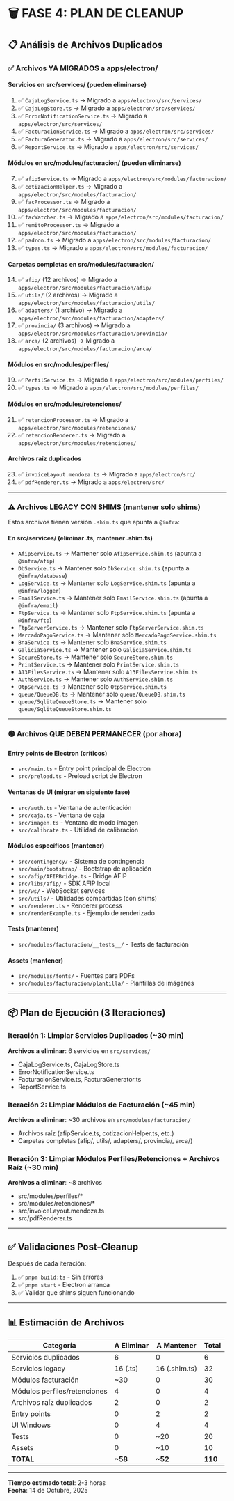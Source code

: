 # 🗑️ FASE 4: PLAN DE CLEANUP

## 📋 Análisis de Archivos Duplicados

### ✅ Archivos YA MIGRADOS a apps/electron/

#### Servicios en src/services/ (pueden eliminarse)
1. ✅ `CajaLogService.ts` → Migrado a `apps/electron/src/services/`
2. ✅ `CajaLogStore.ts` → Migrado a `apps/electron/src/services/`
3. ✅ `ErrorNotificationService.ts` → Migrado a `apps/electron/src/services/`
4. ✅ `FacturacionService.ts` → Migrado a `apps/electron/src/services/`
5. ✅ `FacturaGenerator.ts` → Migrado a `apps/electron/src/services/`
6. ✅ `ReportService.ts` → Migrado a `apps/electron/src/services/`

#### Módulos en src/modules/facturacion/ (pueden eliminarse)
7. ✅ `afipService.ts` → Migrado a `apps/electron/src/modules/facturacion/`
8. ✅ `cotizacionHelper.ts` → Migrado a `apps/electron/src/modules/facturacion/`
9. ✅ `facProcessor.ts` → Migrado a `apps/electron/src/modules/facturacion/`
10. ✅ `facWatcher.ts` → Migrado a `apps/electron/src/modules/facturacion/`
11. ✅ `remitoProcessor.ts` → Migrado a `apps/electron/src/modules/facturacion/`
12. ✅ `padron.ts` → Migrado a `apps/electron/src/modules/facturacion/`
13. ✅ `types.ts` → Migrado a `apps/electron/src/modules/facturacion/`

#### Carpetas completas en src/modules/facturacion/
14. ✅ `afip/` (12 archivos) → Migrado a `apps/electron/src/modules/facturacion/afip/`
15. ✅ `utils/` (2 archivos) → Migrado a `apps/electron/src/modules/facturacion/utils/`
16. ✅ `adapters/` (1 archivo) → Migrado a `apps/electron/src/modules/facturacion/adapters/`
17. ✅ `provincia/` (3 archivos) → Migrado a `apps/electron/src/modules/facturacion/provincia/`
18. ✅ `arca/` (2 archivos) → Migrado a `apps/electron/src/modules/facturacion/arca/`

#### Módulos en src/modules/perfiles/
19. ✅ `PerfilService.ts` → Migrado a `apps/electron/src/modules/perfiles/`
20. ✅ `types.ts` → Migrado a `apps/electron/src/modules/perfiles/`

#### Módulos en src/modules/retenciones/
21. ✅ `retencionProcessor.ts` → Migrado a `apps/electron/src/modules/retenciones/`
22. ✅ `retencionRenderer.ts` → Migrado a `apps/electron/src/modules/retenciones/`

#### Archivos raíz duplicados
23. ✅ `invoiceLayout.mendoza.ts` → Migrado a `apps/electron/src/`
24. ✅ `pdfRenderer.ts` → Migrado a `apps/electron/src/`

---

### ⚠️ Archivos LEGACY CON SHIMS (mantener solo shims)

Estos archivos tienen versión `.shim.ts` que apunta a `@infra`:

#### En src/services/ (eliminar .ts, mantener .shim.ts)
- `AfipService.ts` → Mantener solo `AfipService.shim.ts` (apunta a `@infra/afip`)
- `DbService.ts` → Mantener solo `DbService.shim.ts` (apunta a `@infra/database`)
- `LogService.ts` → Mantener solo `LogService.shim.ts` (apunta a `@infra/logger`)
- `EmailService.ts` → Mantener solo `EmailService.shim.ts` (apunta a `@infra/email`)
- `FtpService.ts` → Mantener solo `FtpService.shim.ts` (apunta a `@infra/ftp`)
- `FtpServerService.ts` → Mantener solo `FtpServerService.shim.ts`
- `MercadoPagoService.ts` → Mantener solo `MercadoPagoService.shim.ts`
- `BnaService.ts` → Mantener solo `BnaService.shim.ts`
- `GaliciaService.ts` → Mantener solo `GaliciaService.shim.ts`
- `SecureStore.ts` → Mantener solo `SecureStore.shim.ts`
- `PrintService.ts` → Mantener solo `PrintService.shim.ts`
- `A13FilesService.ts` → Mantener solo `A13FilesService.shim.ts`
- `AuthService.ts` → Mantener solo `AuthService.shim.ts`
- `OtpService.ts` → Mantener solo `OtpService.shim.ts`
- `queue/QueueDB.ts` → Mantener solo `queue/QueueDB.shim.ts`
- `queue/SqliteQueueStore.ts` → Mantener solo `queue/SqliteQueueStore.shim.ts`

---

### 🟢 Archivos QUE DEBEN PERMANECER (por ahora)

#### Entry points de Electron (críticos)
- `src/main.ts` - Entry point principal de Electron
- `src/preload.ts` - Preload script de Electron

#### Ventanas de UI (migrar en siguiente fase)
- `src/auth.ts` - Ventana de autenticación
- `src/caja.ts` - Ventana de caja
- `src/imagen.ts` - Ventana de modo imagen
- `src/calibrate.ts` - Utilidad de calibración

#### Módulos específicos (mantener)
- `src/contingency/` - Sistema de contingencia
- `src/main/bootstrap/` - Bootstrap de aplicación
- `src/afip/AFIPBridge.ts` - Bridge AFIP
- `src/libs/afip/` - SDK AFIP local
- `src/ws/` - WebSocket services
- `src/utils/` - Utilidades compartidas (con shims)
- `src/renderer.ts` - Renderer process
- `src/renderExample.ts` - Ejemplo de renderizado

#### Tests (mantener)
- `src/modules/facturacion/__tests__/` - Tests de facturación

#### Assets (mantener)
- `src/modules/fonts/` - Fuentes para PDFs
- `src/modules/facturacion/plantilla/` - Plantillas de imágenes

---

## 📦 Plan de Ejecución (3 Iteraciones)

### Iteración 1: Limpiar Servicios Duplicados (~30 min)
**Archivos a eliminar**: 6 servicios en `src/services/`
- CajaLogService.ts, CajaLogStore.ts
- ErrorNotificationService.ts
- FacturacionService.ts, FacturaGenerator.ts
- ReportService.ts

### Iteración 2: Limpiar Módulos de Facturación (~45 min)
**Archivos a eliminar**: ~30 archivos en `src/modules/facturacion/`
- Archivos raíz (afipService.ts, cotizacionHelper.ts, etc.)
- Carpetas completas (afip/, utils/, adapters/, provincia/, arca/)

### Iteración 3: Limpiar Módulos Perfiles/Retenciones + Archivos Raíz (~30 min)
**Archivos a eliminar**: ~8 archivos
- src/modules/perfiles/*
- src/modules/retenciones/*
- src/invoiceLayout.mendoza.ts
- src/pdfRenderer.ts

---

## ✅ Validaciones Post-Cleanup

Después de cada iteración:
1. ✅ `pnpm build:ts` - Sin errores
2. ✅ `pnpm start` - Electron arranca
3. ✅ Validar que shims siguen funcionando

---

## 📊 Estimación de Archivos

| Categoría | A Eliminar | A Mantener | Total |
|-----------|------------|------------|-------|
| Servicios duplicados | 6 | 0 | 6 |
| Servicios legacy | 16 (.ts) | 16 (.shim.ts) | 32 |
| Módulos facturación | ~30 | 0 | 30 |
| Módulos perfiles/retenciones | 4 | 0 | 4 |
| Archivos raíz duplicados | 2 | 0 | 2 |
| Entry points | 0 | 2 | 2 |
| UI Windows | 0 | 4 | 4 |
| Tests | 0 | ~20 | 20 |
| Assets | 0 | ~10 | 10 |
| **TOTAL** | **~58** | **~52** | **110** |

---

**Tiempo estimado total**: 2-3 horas  
**Fecha**: 14 de Octubre, 2025

